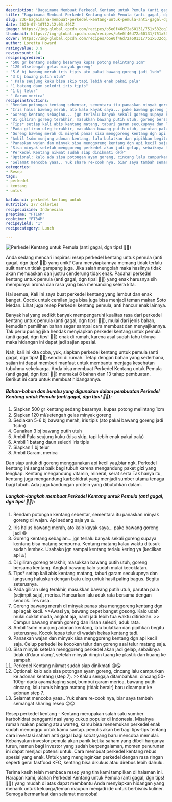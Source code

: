 ```yaml
---
description: "Bagaimana Membuat Perkedel Kentang untuk Pemula (anti gagal, dgn tips! 🍘😘), Bikin Ngiler"
title: "Bagaimana Membuat Perkedel Kentang untuk Pemula (anti gagal, dgn tips! 🍘😘), Bikin Ngiler"
slug: 236-bagaimana-membuat-perkedel-kentang-untuk-pemula-anti-gagal-dgn-tips-bikin-ngiler
date: 2020-07-10T12:12:03.491Z
image: https://img-global.cpcdn.com/recipes/b5e0f46d72a60131/751x532cq70/perkedel-kentang-untuk-pemula-anti-gagal-dgn-tips-🍘😘-foto-resep-utama.jpg
thumbnail: https://img-global.cpcdn.com/recipes/b5e0f46d72a60131/751x532cq70/perkedel-kentang-untuk-pemula-anti-gagal-dgn-tips-🍘😘-foto-resep-utama.jpg
cover: https://img-global.cpcdn.com/recipes/b5e0f46d72a60131/751x532cq70/perkedel-kentang-untuk-pemula-anti-gagal-dgn-tips-🍘😘-foto-resep-utama.jpg
author: Loretta Howard
ratingvalue: 3.9
reviewcount: 14
recipeingredient:
- "500 gr kentang sedang besarnya kupas potong melintang 1cm"
- "120 mlsetengah gelas minyak goreng"
- "5-6 bj bawang merah iris tipis ato pakai bawang goreng jadi 1sdm"
- "3 bj bawang putih utuh"
- " Pala seujung kuku bisa skip tapi lebih enak pakai pala"
- "1 batang daun seledri iris tipis"
- "1 bj telur"
- " Garam merica"
recipeinstructions:
- "Rendam potongan kentang sebentar, sementara itu panaskan minyak goreng di wajan. Api sedang saja ya ♨️."
- "Iris halus bawang merah, ato kalo kayak saya... pake bawang goreng jadi 😅"
- "Goreng kentang sebagian... jgn terlalu banyak sekali goreng supaya kentang bisa matang sempurna. Kentang matang kalau waktu ditusuk sudah lembek. Usahakn jgn sampai kentang terlalu kering ya (kecilkan api ♨️)"
- "Di giliran goreng terakhir, masukkan bawang putih utuh, goreng bersama kentang. Angkat bawang kalo sudah mulai kecoklatan."
- "Tips* setiap kali abis kentang matang, taburi garam secukupnya dan langsung haluskan dengan batu uleg untuk hasil paling bagus. Begitu seterusnya."
- "Pada giliran uleg terakhir, masukkan bawang putih utuh, parutan pala (sejimpit saja), merica. Hancurkan lalu aduk rata bersama dengan sendok. Tes rasa."
- "Goreng bawang merah di minyak panas sisa menggoreng kentang dgn api agak kecil. &gt;&gt;Awasi ya, bawang cepet banget gosong. Kalo udah mulai coklat muda, angkat aja, nanti jadi lebih tua waktu ditiriskan. &gt;&gt; Campur bawang merah goreng dan irisan seledri, aduk rata."
- "Ambil 1sdm munjung adonan kentang, lalu bulatkan dan pipihkan begitu seterusnya. Kocok lepas telur di wadah bekas kentang tadi."
- "Panaskan wajan dan minyak sisa menggoreng kentang dgn api kecil saja. Celup perkedel ke kocokan telur dan goreng asal telur matang saja."
- "Sisa minyak setelah menggoreng perkedel akan jadi gelap, sebaiknya tidak di&#39;daur ulang&#39;, setelah minyak dingin tuang ke plastik dan buang ke sampah."
- "Perkedel Kentang nikmat sudah siap dinikmati 😘😘"
- "Optional: kalo ada sisa potongan ayam goreng, cincang lalu campurkan ke adonan kentang (step 7). &gt;&gt;Kalau sengaja ditambahkan: cincang 50-100gr dada ayam/daging sapi, bumbui garam merica, bawang putih cincang, lalu tumis hingga matang (tidak berair) baru dicampur ke adonan step 7."
- "Selamat mencoba yaaa.. Yuk share re-cook nya, biar saya tambah semangat sharing resep 😊😊"
categories:
- Resep
tags:
- perkedel
- kentang
- untuk

katakunci: perkedel kentang untuk 
nutrition: 277 calories
recipecuisine: Indonesian
preptime: "PT16M"
cooktime: "PT34M"
recipeyield: "1"
recipecategory: Lunch

---
```



![Perkedel Kentang untuk Pemula (anti gagal, dgn tips! 🍘😘)](https://img-global.cpcdn.com/recipes/b5e0f46d72a60131/751x532cq70/perkedel-kentang-untuk-pemula-anti-gagal-dgn-tips-🍘😘-foto-resep-utama.jpg)

Anda sedang mencari inspirasi resep perkedel kentang untuk pemula (anti gagal, dgn tips! 🍘😘) yang unik? Cara menyiapkannya memang tidak terlalu sulit namun tidak gampang juga. Jika salah mengolah maka hasilnya tidak akan memuaskan dan justru cenderung tidak enak. Padahal perkedel kentang untuk pemula (anti gagal, dgn tips! 🍘😘) yang enak harusnya sih mempunyai aroma dan rasa yang bisa memancing selera kita.

Hai semua, Kali ini saya buat perkedel kentang yang lembut dan enak banget. Cocok untuk cemilan juga bisa juga bisa menjadi teman makan Soto Medan. Lihat juga resep Perkedel kentang pemula, anti hancur enak lainnya.

Banyak hal yang sedikit banyak mempengaruhi kualitas rasa dari perkedel kentang untuk pemula (anti gagal, dgn tips! 🍘😘), mulai dari jenis bahan, kemudian pemilihan bahan segar sampai cara membuat dan menyajikannya. Tak perlu pusing jika hendak menyiapkan perkedel kentang untuk pemula (anti gagal, dgn tips! 🍘😘) enak di rumah, karena asal sudah tahu triknya maka hidangan ini dapat jadi sajian spesial.


Nah, kali ini kita coba, yuk, siapkan perkedel kentang untuk pemula (anti gagal, dgn tips! 🍘😘) sendiri di rumah. Tetap dengan bahan yang sederhana, sajian ini dapat memberi manfaat untuk membantu menjaga kesehatan tubuhmu sekeluarga. Anda bisa membuat Perkedel Kentang untuk Pemula (anti gagal, dgn tips! 🍘😘) memakai 8 bahan dan 13 tahap pembuatan. Berikut ini cara untuk membuat hidangannya.

<!--inarticleads1-->

##### Bahan-bahan dan bumbu yang digunakan dalam pembuatan Perkedel Kentang untuk Pemula (anti gagal, dgn tips! 🍘😘):

1. Siapkan 500 gr kentang sedang besarnya, kupas potong melintang 1cm
1. Siapkan 120 ml/setengah gelas minyak goreng
1. Sediakan 5-6 bj bawang merah, iris tipis (ato pakai bawang goreng jadi 1sdm)
1. Gunakan 3 bj bawang putih utuh
1. Ambil  Pala seujung kuku (bisa skip, tapi lebih enak pakai pala)
1. Ambil 1 batang daun seledri iris tipis
1. Siapkan 1 bj telur
1. Ambil  Garam, merica


Dan siap untuk di goreng menggunakan api kecil yaa,biar ngk. Perkedel kentang ini sangat baik bagi tubuh karena mengandung paket gizi yang lengkap. Kentang mengandung vitamin, mineral, serat serta Tak hanya itu, kentang juga mengandung karbohidrat yang menjadi sumber utama tenaga bagi tubuh. Ada juga kandungan protein yang dibutuhkan dalam. 

<!--inarticleads2-->

##### Langkah-langkah membuat Perkedel Kentang untuk Pemula (anti gagal, dgn tips! 🍘😘):

1. Rendam potongan kentang sebentar, sementara itu panaskan minyak goreng di wajan. Api sedang saja ya ♨️.
1. Iris halus bawang merah, ato kalo kayak saya... pake bawang goreng jadi 😅
1. Goreng kentang sebagian... jgn terlalu banyak sekali goreng supaya kentang bisa matang sempurna. Kentang matang kalau waktu ditusuk sudah lembek. Usahakn jgn sampai kentang terlalu kering ya (kecilkan api ♨️)
1. Di giliran goreng terakhir, masukkan bawang putih utuh, goreng bersama kentang. Angkat bawang kalo sudah mulai kecoklatan.
1. Tips* setiap kali abis kentang matang, taburi garam secukupnya dan langsung haluskan dengan batu uleg untuk hasil paling bagus. Begitu seterusnya.
1. Pada giliran uleg terakhir, masukkan bawang putih utuh, parutan pala (sejimpit saja), merica. Hancurkan lalu aduk rata bersama dengan sendok. Tes rasa.
1. Goreng bawang merah di minyak panas sisa menggoreng kentang dgn api agak kecil. &gt;&gt;Awasi ya, bawang cepet banget gosong. Kalo udah mulai coklat muda, angkat aja, nanti jadi lebih tua waktu ditiriskan. &gt;&gt; Campur bawang merah goreng dan irisan seledri, aduk rata.
1. Ambil 1sdm munjung adonan kentang, lalu bulatkan dan pipihkan begitu seterusnya. Kocok lepas telur di wadah bekas kentang tadi.
1. Panaskan wajan dan minyak sisa menggoreng kentang dgn api kecil saja. Celup perkedel ke kocokan telur dan goreng asal telur matang saja.
1. Sisa minyak setelah menggoreng perkedel akan jadi gelap, sebaiknya tidak di&#39;daur ulang&#39;, setelah minyak dingin tuang ke plastik dan buang ke sampah.
1. Perkedel Kentang nikmat sudah siap dinikmati 😘😘
1. Optional: kalo ada sisa potongan ayam goreng, cincang lalu campurkan ke adonan kentang (step 7). &gt;&gt;Kalau sengaja ditambahkan: cincang 50-100gr dada ayam/daging sapi, bumbui garam merica, bawang putih cincang, lalu tumis hingga matang (tidak berair) baru dicampur ke adonan step 7.
1. Selamat mencoba yaaa.. Yuk share re-cook nya, biar saya tambah semangat sharing resep 😊😊


Resep perkedel kentang - Kentang merupakan salah satu sumber karbohidrat pengganti nasi yang cukup populer di Indonesia. Misalnya rumah makan padang atau warteg, kamu bisa menemukan perkedel enak sudah menunggu untuk kamu santap. penulis akan berbagi tips-tips tentang cara investasi saham anti gagal bagi sobat yang baru mencoba memulai. Kebanyakan investor pemula akan panik ketika saham yang dibeli harganya turun, namun bagi investor yang sudah berpengalaman, momen penurunan ini dapat menjadi potensi untuk. Cara membuat perkedel kentang rebus spesial yang enak. Untuk yang menginginkan perkedel dengan rasa ringan seperti gerai fastfood KFC, kentang bisa dikukus atau direbus lebih dahulu. 

Terima kasih telah membaca resep yang tim kami tampilkan di halaman ini. Harapan kami, olahan Perkedel Kentang untuk Pemula (anti gagal, dgn tips! 🍘😘) yang mudah di atas dapat membantu Anda menyiapkan hidangan yang menarik untuk keluarga/teman maupun menjadi ide untuk berbisnis kuliner. Semoga bermanfaat dan selamat mencoba!
